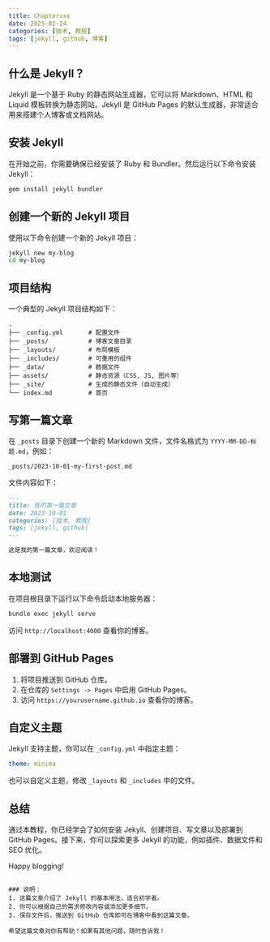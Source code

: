 ```yaml
---
title: Chapterxxx
date: 2025-02-24
categories: [技术, 教程]
tags: [jekyll, github, 博客]
---
```


## 什么是 Jekyll？

Jekyll 是一个基于 Ruby 的静态网站生成器，它可以将 Markdown、HTML 和 Liquid 模板转换为静态网站。Jekyll 是 GitHub Pages 的默认生成器，非常适合用来搭建个人博客或文档网站。

## 安装 Jekyll

在开始之前，你需要确保已经安装了 Ruby 和 Bundler。然后运行以下命令安装 Jekyll：
```bash
gem install jekyll bundler
```

## 创建一个新的 Jekyll 项目

使用以下命令创建一个新的 Jekyll 项目：

```bash
jekyll new my-blog
cd my-blog
```

## 项目结构

一个典型的 Jekyll 项目结构如下：

```
.
├── _config.yml       # 配置文件
├── _posts/           # 博客文章目录
├── _layouts/         # 布局模板
├── _includes/        # 可重用的组件
├── _data/            # 数据文件
├── assets/           # 静态资源（CSS, JS, 图片等）
├── _site/            # 生成的静态文件（自动生成）
└── index.md          # 首页
```

## 写第一篇文章

在 `_posts` 目录下创建一个新的 Markdown 文件，文件名格式为 `YYYY-MM-DD-标题.md`，例如：

```
_posts/2023-10-01-my-first-post.md
```

文件内容如下：

```markdown
---
title: 我的第一篇文章
date: 2023-10-01
categories: [技术, 教程]
tags: [jekyll, github]
---

这是我的第一篇文章，欢迎阅读！
```

## 本地测试

在项目根目录下运行以下命令启动本地服务器：

```bash
bundle exec jekyll serve
```

访问 `http://localhost:4000` 查看你的博客。

## 部署到 GitHub Pages

1. 将项目推送到 GitHub 仓库。
2. 在仓库的 `Settings -> Pages` 中启用 GitHub Pages。
3. 访问 `https://yourusername.github.io` 查看你的博客。

## 自定义主题

Jekyll 支持主题，你可以在 `_config.yml` 中指定主题：

```yaml
theme: minima
```

也可以自定义主题，修改 `_layouts` 和 `_includes` 中的文件。

## 总结

通过本教程，你已经学会了如何安装 Jekyll、创建项目、写文章以及部署到 GitHub Pages。接下来，你可以探索更多 Jekyll 的功能，例如插件、数据文件和 SEO 优化。

Happy blogging!
```

### 说明：
1. 这篇文章介绍了 Jekyll 的基本用法，适合初学者。
2. 你可以根据自己的需求修改内容或添加更多细节。
3. 保存文件后，推送到 GitHub 仓库即可在博客中看到这篇文章。

希望这篇文章对你有帮助！如果有其他问题，随时告诉我！
